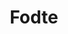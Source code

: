---
#date: 2019-05-16T23:48:05.000Z
layout: post
title: Fodte
lien: https://github.com/DegrangeM/Fodte
description: >-
  Fpdfe (Form Pdf Exporter) est une application web permettant d'extraire le contenu des champs de formulaires de documents pdf et d'en générer un fichier tableur (csv).
image: >-
  https://user-images.githubusercontent.com/53106394/113876471-1199c980-97b8-11eb-8c27-d97bd518a945.png
category: Outil en ligne
tags:
  - Outil en ligne
  - Pdf
---